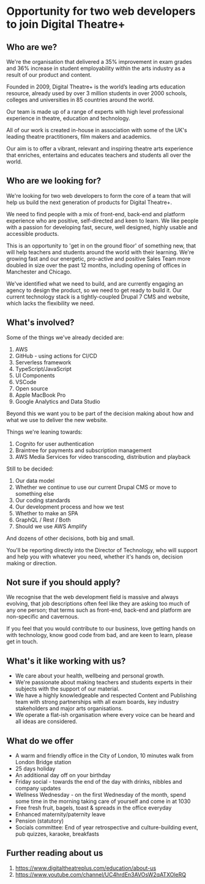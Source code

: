 # Opportunity for two web developers to join Digital Theatre+

## Who are we?

We're the organisation that delivered a 35% improvement in exam grades and 36% increase in student employability within the arts industry as a result of our product and content.  

Founded in 2009, Digital Theatre+ is the world’s leading arts education resource, already used by over 3 million students in
over 2000 schools, colleges and universities in 85 countries around the world. 

Our team is made up of a range of experts with high level professional experience in theatre, education and technology.

All of our work is created in-house in association with some of the UK's leading theatre practitioners, film makers and academics.

Our aim is to offer a vibrant, relevant and inspiring theatre arts experience that enriches, entertains and educates teachers and students all over the world.

## Who are we looking for?

We're looking for two web developers to form the core of a team that will help us build the next generation of products for Digital Theatre+.   

We need to find people with a mix of front-end, back-end and platform experience who are positive, self-directed and keen to learn.  We like people with a passion for developing fast, secure, well designed, highly usable and accessible products.  

This is an opportunity to 'get in on the ground floor' of something new, that will help teachers and students around the world with their learning.  We're growing fast and our energetic, pro-active and positive Sales Team more doubled in size over the past 12 months, including opening of offices in Manchester and Chicago.

We've identified what we need to build, and are currently engaging an agency to design the product, so we need to get ready to build it.  Our current technology stack is a tightly-coupled Drupal 7 CMS and website, which lacks the flexibility we need.

## What's involved?

Some of the things we've already decided are: 

1. AWS
2. GitHub - using actions for CI/CD
3. Serverless framework
4. TypeScript/JavaScript
5. UI Components
6. VSCode
7. Open source
8. Apple MacBook Pro
9. Google Analytics and Data Studio

Beyond this we want you to be part of the decision making about how and what we use to deliver the new website.

Things we're leaning towards:

1. Cognito for user authentication
2. Braintree for payments and subscription management
3. AWS Media Services for video transcoding, distribution and playback

Still to be decided:

1. Our data model
2. Whether we continue to use our current Drupal CMS or move to something else
3. Our coding standards
4. Our development process and how we test
5. Whether to make an SPA
6. GraphQL / Rest / Both
7. Should we use AWS Amplify

And dozens of other decisions, both big and small.

You'll be reporting directly into the Director of Technology, who will support and help you with whatever you need, whether it's hands on, decision making or direction.

## Not sure if you should apply?

We recognise that the web development field is massive and always evolving, that job descriptions often feel like they are asking too much of any one person; that terms such as front-end, back-end and platform are non-specific and cavernous.  

If you feel that you would contribute to our business, love getting hands on with technology, know good code from bad, and are keen to learn, please get in touch.

## What's it like working with us?

* We care about your health, wellbeing and personal growth.
* We're passionate about making teachers and students experts in their subjects with the support of our material.
* We have a highly knowledgeable and respected Content and Publishing team with strong partnerships with all exam boards, key industry stakeholders and major arts organisations.
* We operate a flat-ish organisation where every voice can be heard and all ideas are considered.

## What do we offer

* A warm and friendly office in the City of London, 10 minutes walk from London Bridge station
* 25 days holiday
* An additional day off on your birthday 
* Friday social - towards the end of the day with drinks, nibbles and company updates 
* Wellness Wednesday - on the first Wednesday of the month, spend some time in the morning taking care of yourself and come in at 1030
* Free fresh fruit, bagels, toast & spreads in the office everyday
* Enhanced maternity/paternity leave 
* Pension (statutory)
* Socials committee: End of year retrospective and culture-building event, pub quizzes, karaoke, breakfasts

## Further reading about us

1. https://www.digitaltheatreplus.com/education/about-us
2. https://www.youtube.com/channel/UC4hrdEn3AVOsW2qATXOleRQ
